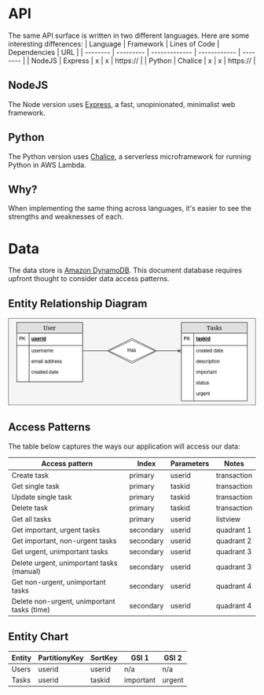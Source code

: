 # API
The same API surface is written in two different languages.  Here are some interesting differences:
| Language | Framework | Lines of Code | Dependencies | URL      |
| -------- | --------- | ------------- | ------------ | -------- |
| NodeJS   | Express   | x             | x            | https:// |
| Python   | Chalice   | x             | x            | https:// |

## NodeJS
The Node version uses [Express](https://expressjs.com/), a fast, unopinionated, minimalist web framework.

## Python
The Python version uses [Chalice](https://aws.github.io/chalice/index), a serverless microframework for running Python in AWS Lambda.

## Why?
When implementing the same thing across languages, it's easier to see the strengths and weaknesses of each.

# Data
The data store is [Amazon DynamoDB](https://aws.amazon.com/dynamodb/).  This document database requires upfront thought to consider data access patterns.

## Entity Relationship Diagram
![entity relationship diagram](docs/duckpin-erd.png)

## Access Patterns
The table below captures the ways our application will access our data:

| Access pattern                              | Index     | Parameters | Notes       |
| ------------------------------------------- | --------- | ---------- | ----------- |
| Create task                                 | primary   | userid     | transaction |
| Get single task                             | primary   | taskid     | transaction |
| Update single task                          | primary   | taskid     | transaction |
| Delete task                                 | primary   | taskid     | transaction |
| Get all tasks                               | primary   | userid     | listview    |
| Get important, urgent tasks                 | secondary | userid     | quadrant 1  |
| Get important, non-urgent tasks             | secondary | userid     | quadrant 2  |
| Get urgent, unimportant tasks               | secondary | userid     | quadrant 3  |
| Delete urgent, unimportant tasks (manual)   | secondary | userid     | quadrant 3  |
| Get non-urgent, unimportant tasks           | secondary | userid     | quadrant 4  |
| Delete non-urgent, unimportant tasks (time) | secondary | userid     | quadrant 4  |

## Entity Chart
| Entity | PartitionyKey | SortKey | GSI 1     | GSI 2  |
| ------ | ------------- | ------- | --------- | ------ |
| Users  | userid        | userid  | n/a       | n/a    |
| Tasks  | userid        | taskid  | important | urgent |

